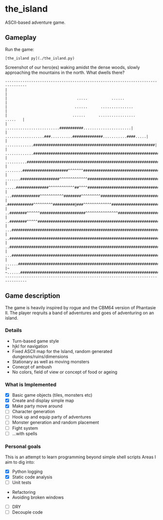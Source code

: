 # the_island
ASCII-based adventure game.

## Gameplay
Run the game:
```
[the_island py](./the_island.py)
```

Screenshot of our hero(es) waking amidst the dense woods, slowly approaching
the mountains in the north. What dwells there?
```
--------------------------------------------------------------------------------
|                                                                              |
|                                .....           ......                        |
|                               ......      ...............                    |
|                              ......      .................           .....   |
|                    .........................###########......................|
|             ..................###..........##############...........####.....|
|         .............########################################################|
|    .............#############################################################|
|   ..........#################################################################|
|   ........#####################^^^^^^^#######################################|
|   .......##################^^^^^^^^^^^^^#####################################|
|    .....###############^^^^^^^^^^^^##^^^^####################################|
|     ...#############^^^^^^^^^^^########^^^^^^^^^#############################|
|      .############^^^^^^^^^##########@###^^^^^^^^^^^^^#######################|
|      ..########^^^^^^#####################^^^^^^^^^^^^^^^####################|
|     ..########^^^^^##########################################################|
|    ...#######################################################################|
|    ..########################################################################|
|   ..#########################################################################|
|    ...#######################################################################|
|    ......####################################################################|
|~ ~......#####################################################################|
--------------------------------------------------------------------------------
```

## Game description
The game is heavily inspired by rogue and the CBM64 version of Phantasie II.
The player reqruits a band of adventures and goes of adventuring on an island.

### Details
- Turn-based game style
- hjkl for navigation
- Fixed ASCII map for the Island, random generated dungeons/ruins/dimensions
- Stationary as well as moving monsters
- Conecpt of ambush
- No colors, field of view or concept of food or ageing


### What is Implemented
- [X] Basic game objects (tiles, monsters etc)
- [X] Create and display simple map
- [X] Make party move around
- [ ] Character generation
- [ ] Hook up and equip party of adventures
- [ ] Monster generation and random placement
- [ ] Fight system
- [ ] ...with spells

### Personal goals
This is an attempt to learn programming beyond simple shell scripts
Areas I aim to dig into:
- [X] Python logging
- [X] Static code analysis
- [ ] Unit tests
-  Refactoring
-  Avoiding broken windows
- [ ] DRY
- [ ] Decouple code
